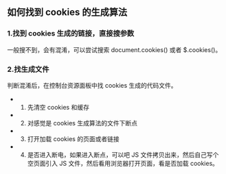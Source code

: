## 如何找到 cookies 的生成算法

### 1.找到 cookies 生成的链接，直接搜参数
一般搜不到，会有混淆，可以尝试搜索 document.cookies() 或者 $.cookies()。

### 2.找生成文件
判断混淆后，在控制台资源面板中找 cookies 生成的代码文件。
* 1. 先清空 cookies 和缓存
* 2. 对感觉是 cookies 生成算法的文件下断点
* 3. 打开加载 cookies 的页面或者链接
* 4. 是否进入断电，如果进入断点，可以吧 JS 文件拷贝出来，然后自己写个空页面引入 JS 文件，然后看用浏览器打开页面，看是否加载 cookies。
